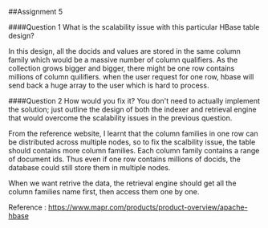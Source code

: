 ##Assignment 5

####Question 1 What is the scalability issue with this particular HBase table design?

In this design, all the docids and values are stored in the same column family which would be a massive number of column qualifiers. As the collection grows bigger and bigger, there might be one row contains millions of column quilifiers. when the user request for one row, hbase will send back a huge array to the user which is hard to process.

####Question 2 How would you fix it? You don't need to actually implement the solution; just outline the design of both the indexer and retrieval engine that would overcome the scalability issues in the previous question.

From the reference website, I learnt that the column families in one row can be distributed across multiple nodes, so to fix the scalbility issue, the table should contains more column families. Each column family contains a range of document ids. Thus even if one row contains millions of docids, the database could still store them in multiple nodes. 

When we want retrive the data, the retrieval engine should get all the column families name first, then access them one by one. 


Reference : https://www.mapr.com/products/product-overview/apache-hbase
